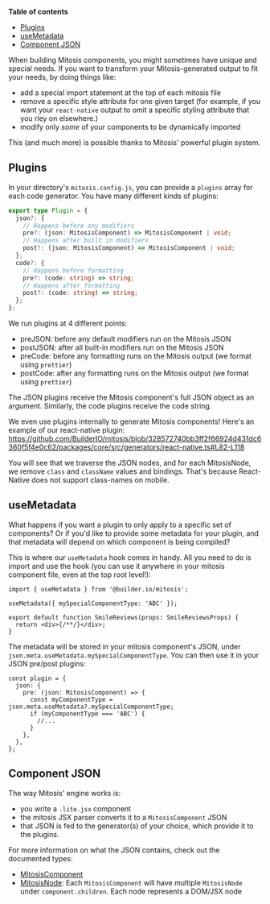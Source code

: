 **Table of contents**

- [Plugins](#plugins)
- [useMetadata](#useMetadata)
- [Component JSON](#Component-JSON)

When building Mitosis components, you might sometimes have unique and special needs. If you want to transform your Mitosis-generated output to fit your needs, by doing things like:

- add a special import statement at the top of each mitosis file
- remove a specific style attribute for one given target (for example, if you want your `react-native` output to omit a specific styling attribute that you rley on elsewhere.)
- modify only _some_ of your components to be dynamically imported

This (and much more) is possible thanks to Mitosis' powerful plugin system.

## Plugins

In your directory's `mitosis.config.js`, you can provide a `plugins` array for each code generator. You have many different kinds of plugins:

```typescript
export type Plugin = {
  json?: {
    // Happens before any modifiers
    pre?: (json: MitosisComponent) => MitosisComponent | void;
    // Happens after built in modifiers
    post?: (json: MitosisComponent) => MitosisComponent | void;
  };
  code?: {
    // Happens before formatting
    pre?: (code: string) => string;
    // Happens after formatting
    post?: (code: string) => string;
  };
};
```

We run plugins at 4 different points:

- preJSON: before any default modifiers run on the Mitosis JSON
- postJSON: after all built-in modifiers run on the Mitosis JSON
- preCode: before any formatting runs on the Mitosis output (we format using `prettier`)
- postCode: after any formatting runs on the Mitosis output (we format using `prettier`)

The JSON plugins receive the Mitosis component's full JSON object as an argument. Similarly, the code plugins receive the code string.

We even use plugins internally to generate Mitosis components! Here's an example of our react-native plugin: https://github.com/BuilderIO/mitosis/blob/328572740bb3ff2f66924d431dc6360f5f4e0c62/packages/core/src/generators/react-native.ts#L82-L118

You will see that we traverse the JSON nodes, and for each MitosisNode, we remove `class` and `className` values and bindings. That's because React-Native does not support class-names on mobile.

## useMetadata

What happens if you want a plugin to only apply to a specific set of components? Or if you'd like to provide some metadata for your plugin, and that metadata will depend on which component is being compiled?

This is where our `useMetadata` hook comes in handy. All you need to do is import and use the hook (you can use it anywhere in your mitosis component file, even at the top root level!):

```tsx
import { useMetadata } from '@builder.io/mitosis';

useMetadata({ mySpecialComponentType: 'ABC' });

export default function SmileReviews(props: SmileReviewsProps) {
  return <div>{/**/}</div>;
}
```

The metadata will be stored in your mitosis component's JSON, under `json.meta.useMetadata.mySpecialComponentType`. You can then use it in your JSON pre/post plugins:

```tsx
const plugin = {
  json: {
    pre: (json: MitosisComponent) => {
      const myComponentType = json.meta.useMetadata?.mySpecialComponentType;
      if (myComponentType === 'ABC') {
        //...
      }
    },
  },
};
```

## Component JSON

The way Mitosis' engine works is:

- you write a `.lite.jsx` component
- the mitosis JSX parser converts it to a `MitosisComponent` JSON
- that JSON is fed to the generator(s) of your choice, which provide it to the plugins.

For more information on what the JSON contains, check out the documented types:

- [MitosisComponent](../packages/core/src/types/mitosis-component.ts)
- [MitosisNode](../packages/core/src/types/mitosis-node.ts): Each `MitosisComponent` will have multiple `MitosisNode` under `component.children`. Each node represents a DOM/JSX node

